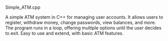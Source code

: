 Simple_ATM.cpp

A simple ATM system in C++ for managing user accounts. It allows users to register, withdraw money, change passwords, view balances, and more. The program runs in a loop, offering multiple options until the user decides to exit. Easy to use and extend, with basic ATM features.
